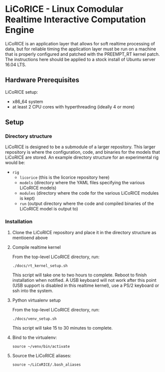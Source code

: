 # LiCoRICE - Linux Comodular Realtime Interactive Computation Engine

LiCoRICE is an application layer that allows for soft realtime processing of data, but for reliable timing the application layer must be run on a machine that is properly configured and patched with the PREEMPT\_RT kernel patch.
The instructions here should be applied to a stock install of Ubuntu server 16.04 LTS.

## Hardware Prerequisites

LiCoRICE setup:
* x86\_64 system
* at least 2 CPU cores with hyperthreading (ideally 4 or more)

## Setup

### Directory structure

LiCoRICE is designed to be a submodule of a larger repository.
This larger repository is where the configuration, code, and binaries for the models that LiCoRICE are stored.
An example directory structure for an experimental rig would be:

* `rig`
  * `licorice` (this is the licorice repository here)
  * `models` (directory where the YAML files specifying the various LiCoRICE models)
  * `modules` (directory where the code for the various LiCoRICE modules is kept)
  * `run` (output directory where the code and compiled binaries of the LiCoRICE model is output to)

### Installation 

1. Clone the LiCoRICE repository and place it in the directory structure as mentioend above

2. Compile realtime kernel

   From the top-level LiCoRICE directory, run:

   ```
   ./docs/rt_kernel_setup.sh
   ```

   This script will take one to two hours to complete.
   Reboot to finish installation when notified.
   A USB keyboard will not work after this point (USB support is disabled in this realtime kernel), use a PS/2 keyboard or ssh into the system.

3. Python virtualenv setup

   From the top-level LiCoRICE directory, run:

   ```
   ./docs/venv_setup.sh
   ```

   This script will take 15 to 30 minutes to complete.

4. Bind to the virtualenv:

   ```
   source ~/venv/bin/activate
   ```

5. Source the LiCoRICE aliases:

   ```
   source ~/LiCoRICE/.bash_aliases
   ```

